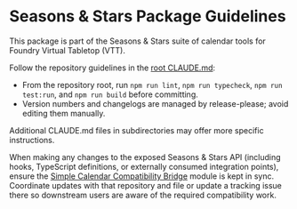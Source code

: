 # Seasons & Stars Package Guidelines

This package is part of the Seasons & Stars suite of calendar tools for Foundry Virtual Tabletop (VTT).

Follow the repository guidelines in the [root CLAUDE.md](../../CLAUDE.md):

- From the repository root, run `npm run lint`, `npm run typecheck`, `npm run test:run`, and `npm run build` before committing.
- Version numbers and changelogs are managed by release-please; avoid editing them manually.

Additional CLAUDE.md files in subdirectories may offer more specific instructions.

When making any changes to the exposed Seasons & Stars API (including hooks, TypeScript definitions, or externally consumed integration points), ensure the [Simple Calendar Compatibility Bridge](https://github.com/rayners/foundryvtt-simple-calendar-compat) module is kept in sync. Coordinate updates with that repository and file or update a tracking issue there so downstream users are aware of the required compatibility work.
